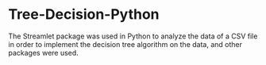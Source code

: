 # Tree-Decision-Python
The Streamlet package was used in Python to analyze the data of a CSV file in order to implement the decision tree algorithm on the data, and other packages were used.
